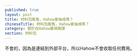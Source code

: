 ```yaml
---
published: true
layout: post
title: 材料包販售，Hahow會抽成嗎？
chineseTitle: 材料包販售，Hahow會抽成嗎？
category: 關於在Hahow募資開課
section: 材料包
---
```


 

不會的，因為是連結到外部平台，所以Hahow不會收取任何費用。
